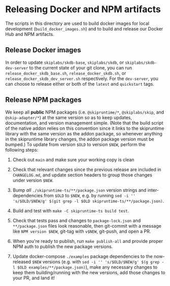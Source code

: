 # Releasing Docker and NPM artifacts

The scripts in this directory are used to build docker images for local
development (`build_docker_images.sh`) and to build and release our Docker Hub
and NPM artifacts.

## Release Docker images

In order to update `skiplabs/skdb-base`, `skiplabs/skdb`, or
`skiplabs/skdb-dev-server` to the current state of your git clone, you can run
`release_docker_skdb_base.sh`, `release_docker_skdb.sh`, or
`release_docker_skdb_dev_server.sh` respectively. For the `dev-server`, you can
choose to release either or both of the `latest` and `quickstart` tags.

## Release NPM packages

We keep all **public** NPM packages (i.e. `@skipruntime/*`, `@skiplabs/skip`,
and `@skip-adapter/*`) at the same version so as to keep updates, documentation,
and version management simple.  (Note that the build script of the native addon
relies on this convention since it links to the skipruntime library with the same
version as the addon package, so whenever anything in the skipruntime library
changes, the addon package version must be bumped.)  To update from version
`$OLD` to version `$NEW`, perform the following steps:

1. Check out `main` and make sure your working copy is clean

2. Check that relevant changes since the previous release are included in
   `CHANGELOG.md`, and update section headers to group those changes under
   version `$NEW`.

3. Bump _all_ `./skipruntime-ts/**/package.json` version strings and
   inter-dependencies from `$OLD` to `$NEW`, e.g. by running `sed -i ''
   's/$OLD/$NEW/g' $(git grep -l $OLD skipruntime-ts/**/package.json)`.

4. Build and test with `make -C skipruntime-ts build test`.

5. Check that tests pass and changes to `package-lock.json` and
   `**/package.json` files look reasonable, then git-commit with a message like `NPM
   version $NEW`, git-tag with `v$NEW`, git-push, and open a PR.

6. When you're ready to publish, run `make publish-all` and provide proper NPM
   auth to publish the new package versions.

7. Update docker-compose `./examples` package dependencies to the now-released
   `$NEW` versions (e.g. with `sed -i '' 's/$OLD/$NEW/g' $(g grep -l $OLD
   examples/**/package.json)`), make any necessary changes to keep them
   building/running with the new versions, add those changes to your PR, and
   land it!


